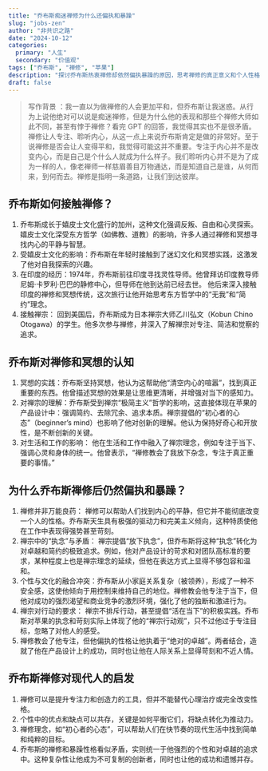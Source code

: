 ```yaml
---
title: "乔布斯痴迷禅修为什么还偏执和暴躁"
slug: "jobs-zen"
author: "非共识之路"
date: "2024-10-12"
categories:
  primary: "人生"
  secondary: "价值观"
tags: ["乔布斯", "禅修", "苹果"]
description: "探讨乔布斯热衷禅修却依然偏执暴躁的原因，思考禅修的真正意义和个人性格的关系。"
draft: false
---
```


>写作背景 ：我一直以为做禅修的人会更加平和，但乔布斯让我迷惑。从行为上说他绝对可以说是痴迷禅修，但是为什么他的表现和那些个禅修大师如此不同，甚至有悖于禅修？看完 GPT 的回答，我觉得其实也不是很矛盾。禅修让人专注、聆听内心，从这一点上来说乔布斯肯定是做的非常好。至于说禅修是否会让人变得平和，我觉得可能这并不重要。专注于内心并不是改变内心，而是自己是个什么人就成为什么样子。我们聆听内心并不是为了成为一样的人，像老禅师一样慈眉善目万物通达，而是知道自己是谁，从何而来，到何而去。禅修是指明一条道路，让我们到达彼岸。
>
## 乔布斯如何接触禅修？

1. 乔布斯成长于嬉皮士文化盛行的加州，这种文化强调反叛、自由和心灵探索。嬉皮士文化深受东方哲学（如佛教、道教）的影响，许多人通过禅修和冥想寻找内心的平静与智慧。
2. 受嬉皮士文化的影响：乔布斯在年轻时接触到了迷幻文化和冥想实践，这激发了他对自我探索的兴趣。
3. 在印度的经历：1974年，乔布斯前往印度寻找灵性导师。他曾拜访印度教导师尼姆·卡罗利·巴巴的静修中心，但导师在他到达前已经去世。 他后来深入接触印度的禅修和冥想传统，这次旅行让他开始思考东方哲学中的“无我”和“简约”理念。
4. 接触禅宗： 回到美国后，乔布斯成为日本禅宗大师乙川弘文（Kobun Chino Otogawa）的学生。他多次参与禅修，并深入了解禅宗对专注、简洁和觉察的追求。

## 乔布斯对禅修和冥想的认知

1. 冥想的实践：乔布斯坚持冥想，他认为这帮助他“清空内心的喧嚣”，找到真正重要的东西。他曾描述冥想的效果是让思维更清晰，并增强对当下的感知力。
2. 对禅宗的理解：乔布斯受到禅宗“极简主义”哲学的影响，这直接体现在苹果的产品设计中：强调简约、去除冗余、追求本质。禅宗提倡的“初心者的心态”（beginner’s mind）也影响了他对创新的理解。他认为保持好奇心和开放性，是不断创新的关键。
3. 对生活和工作的影响： 他在生活和工作中融入了禅宗理念，例如专注于当下、强调心灵和身体的统一。他曾表示，“禅修教会了我放下杂念，专注于真正重要的事情。”

## 为什么乔布斯禅修后仍然偏执和暴躁？

1. 禅修并非万能良药： 禅修可以帮助人们找到内心的平静，但它并不能彻底改变一个人的性格。乔布斯天生具有极强的驱动力和完美主义倾向，这种特质使他在工作中表现得强势甚至苛刻。
2. 禅宗中的“执念”与矛盾： 禅宗提倡“放下执念”，但乔布斯将这种“执念”转化为对卓越和简约的极致追求。例如，他对产品设计的苛求和对团队高标准的要求，某种程度上也是禅宗理念的延续，但他在表达方式上显得不够包容和温和。
3. 个性与文化的融合冲突：乔布斯从小家庭关系复杂（被领养），形成了一种不安全感，这使他倾向于用控制来维持自己的地位。禅修教会他专注于当下，但他对成功的强烈渴望和商业竞争的激烈环境，强化了他的独断和激进行为。
4. 禅宗对行动的要求： 禅宗不排斥行动，甚至提倡“活在当下”的积极实践。乔布斯对苹果的执念和苛刻实际上体现了他的“禅宗行动观”，只不过他过于专注目标，忽略了对他人的感受。
5. 禅修教会了他专注，但他偏执的性格让他执着于“绝对的卓越”。两者结合，造就了他在产品设计上的成功，同时也让他在人际关系上显得苛刻和不近人情。
## 乔布斯禅修对现代人的启发

1. 禅修可以是提升专注力和创造力的工具，但并不能替代心理治疗或完全改变性格。
2. 个性中的优点和缺点可以共存，关键是如何平衡它们，将缺点转化为推动力。
3. 禅修理念，如“初心者的心态”，可以帮助人们在快节奏的现代生活中找到简单和纯粹的目标。
4. 乔布斯的禅修和暴躁性格看似矛盾，实则统一于他强烈的个性和对卓越的追求中。这种复杂性让他成为不可复制的创新者，同时也让他的成功和遗憾并存。